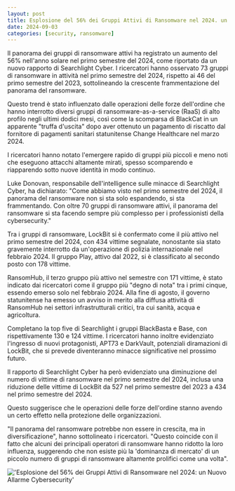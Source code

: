 ```yaml
---
layout: post
title: Esplosione del 56% dei Gruppi Attivi di Ransomware nel 2024. un Nuovo Allarme Cybersecurity
date: 2024-09-03
categories: [security, ransomware]
---
```


Il panorama dei gruppi di ransomware attivi ha registrato un aumento del 56% nell'anno solare nel primo semestre del 2024, come riportato da un nuovo rapporto di Searchlight Cyber. I ricercatori hanno osservato 73 gruppi di ransomware in attività nel primo semestre del 2024, rispetto ai 46 del primo semestre del 2023, sottolineando la crescente frammentazione del panorama del ransomware.

Questo trend è stato influenzato dalle operazioni delle forze dell'ordine che hanno interrotto diversi gruppi di ransomware-as-a-service (RaaS) di alto profilo negli ultimi dodici mesi, così come la scomparsa di BlackCat in un apparente "truffa d'uscita" dopo aver ottenuto un pagamento di riscatto dal fornitore di pagamenti sanitari statunitense Change Healthcare nel marzo 2024.

I ricercatori hanno notato l'emergere rapido di gruppi più piccoli e meno noti che eseguono attacchi altamente mirati, spesso scomparendo e riapparendo sotto nuove identità in modo continuo.

Luke Donovan, responsabile dell'intelligence sulle minacce di Searchlight Cyber, ha dichiarato: "Come abbiamo visto nel primo semestre del 2024, il panorama del ransomware non si sta solo espandendo, si sta frammentando. Con oltre 70 gruppi di ransomware attivi, il panorama del ransomware si sta facendo sempre più complesso per i professionisti della cybersecurity."

Tra i gruppi di ransomware, LockBit si è confermato come il più attivo nel primo semestre del 2024, con 434 vittime segnalate, nonostante sia stato gravemente interrotto da un'operazione di polizia internazionale nel febbraio 2024. Il gruppo Play, attivo dal 2022, si è classificato al secondo posto con 178 vittime.

RansomHub, il terzo gruppo più attivo nel semestre con 171 vittime, è stato indicato dai ricercatori come il gruppo più "degno di nota" tra i primi cinque, essendo emerso solo nel febbraio 2024. Alla fine di agosto, il governo statunitense ha emesso un avviso in merito alla diffusa attività di RansomHub nei settori infrastrutturali critici, tra cui sanità, acqua e agricoltura.

Completano la top five di Searchlight i gruppi BlackBasta e Base, con rispettivamente 130 e 124 vittime. I ricercatori hanno inoltre evidenziato l'ingresso di nuovi protagonisti, APT73 e DarkVault, potenziali diramazioni di LockBit, che si prevede diventeranno minacce significative nel prossimo futuro.

Il rapporto di Searchlight Cyber ha però evidenziato una diminuzione del numero di vittime di ransomware nel primo semestre del 2024, inclusa una riduzione delle vittime di LockBit da 527 nel primo semestre del 2023 a 434 nel primo semestre del 2024.

Questo suggerisce che le operazioni delle forze dell'ordine stanno avendo un certo effetto nella protezione delle organizzazioni.

"Il panorama del ransomware potrebbe non essere in crescita, ma in diversificazione", hanno sottolineato i ricercatori. "Questo coincide con il fatto che alcuni dei principali operatori di ransomware hanno ridotto la loro influenza, suggerendo che non esiste più la 'dominanza di mercato' di un piccolo numero di gruppi di ransomware altamente prolifici come una volta".

!['Esplosione del 56% dei Gruppi Attivi di Ransomware nel 2024: un Nuovo Allarme Cybersecurity'](/PirateSec/assets/images/2024-09-03-active-ransomware-groups-surge-by-56-in-2024.png)
